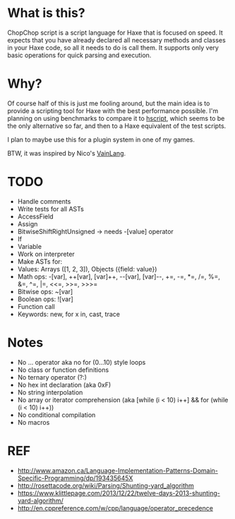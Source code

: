 # What is this?
ChopChop script is a script language for Haxe that
is focused on speed. It expects that you have already
declared all necessary methods and classes in your Haxe
code, so all it needs to do is call them. It supports
only very basic operations for quick parsing and execution.

# Why?
Of course half of this is just me fooling around, but the
main idea is to provide a scripting tool for Haxe with the
best performance possible. I'm planning on using benchmarks
to compare it to
[hscript](https://github.com/HaxeFoundation/hscript),
which seems to be the only alternative so far, and then
to a Haxe equivalent of the test scripts.

I plan to maybe use this for a plugin system in one of
my games.

BTW, it was inspired by Nico's
[VainLang](http://nicom1.github.io/interpreter/).

# TODO
* Handle comments
* Write tests for all ASTs
 * AccessField
 * Assign
 * BitwiseShiftRightUnsigned -> needs -[value] operator
 * If
 * Variable
* Work on interpreter
* Make ASTs for:
 * Values: Arrays ([1, 2, 3]), Objects ({field: value})
 * Math ops: -[var], ++[var], [var]++, --[var], [var]--, +=, -=, *=, /=, %=, &=, ^=, |=, <<=, >>=, >>>=
 * Bitwise ops: ~[var]
 * Boolean ops: ![var]
 * Function call
 * Keywords: new, for x in, cast, trace

# Notes
* No ... operator aka no for (0...10) style loops
* No class or function definitions
* No ternary operator (?:)
* No hex int declaration (aka 0xF)
* No string interpolation
* No array or iterator comprehension (aka [while (i < 10) i++] && for (while (i < 10) i++))
* No conditional compilation
* No macros

# REF
* http://www.amazon.ca/Language-Implementation-Patterns-Domain-Specific-Programming/dp/193435645X
* http://rosettacode.org/wiki/Parsing/Shunting-yard_algorithm
* https://www.klittlepage.com/2013/12/22/twelve-days-2013-shunting-yard-algorithm/
* http://en.cppreference.com/w/cpp/language/operator_precedence
